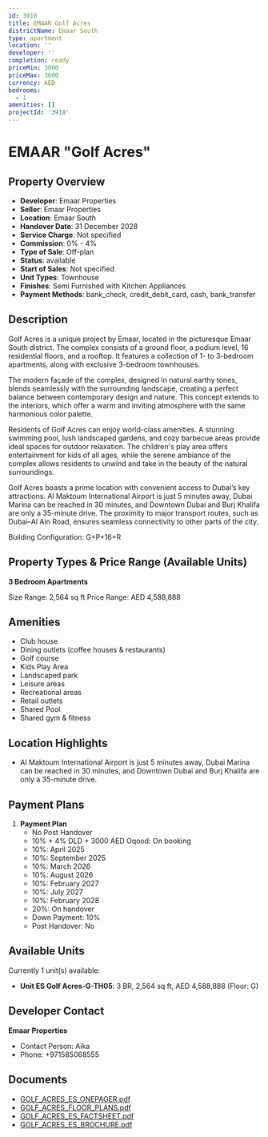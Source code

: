 ```yaml
---
id: 3918
title: EMAAR Golf Acres
districtName: Emaar South
type: apartment
location: ''
developer: ''
completion: ready
priceMin: 3000
priceMax: 3600
currency: AED
bedrooms:
  - 1
amenities: []
projectId: '3918'
---
```


# EMAAR "Golf Acres"

## Property Overview
- **Developer**: Emaar Properties
- **Seller**: Emaar Properties
- **Location**: Emaar South
- **Handover Date**: 31 December 2028
- **Service Charge**: Not specified
- **Commission**: 0% - 4%
- **Type of Sale**: Off-plan
- **Status**: available
- **Start of Sales**: Not specified
- **Unit Types**: Townhouse
- **Finishes**: Semi Furnished with Kitchen Appliances
- **Payment Methods**: bank_check, credit_debit_card, cash, bank_transfer

## Description
Golf Acres is a unique project by Emaar, located in the picturesque Emaar South district. The complex consists of a ground floor, a podium level, 16 residential floors, and a rooftop. It features a collection of 1- to 3-bedroom apartments, along with exclusive 3-bedroom townhouses.

The modern façade of the complex, designed in natural earthy tones, blends seamlessly with the surrounding landscape, creating a perfect balance between contemporary design and nature. This concept extends to the interiors, which offer a warm and inviting atmosphere with the same harmonious color palette.

Residents of Golf Acres can enjoy world-class amenities. A stunning swimming pool, lush landscaped gardens, and cozy barbecue areas provide ideal spaces for outdoor relaxation. The children's play area offers entertainment for kids of all ages, while the serene ambiance of the complex allows residents to unwind and take in the beauty of the natural surroundings.

Golf Acres boasts a prime location with convenient access to Dubai’s key attractions. Al Maktoum International Airport is just 5 minutes away, Dubai Marina can be reached in 30 minutes, and Downtown Dubai and Burj Khalifa are only a 35-minute drive. The proximity to major transport routes, such as Dubai–Al Ain Road, ensures seamless connectivity to other parts of the city.

Building Configuration: G+P+16+R

## Property Types & Price Range (Available Units)
**3 Bedroom Apartments**

Size Range: 2,564 sq ft
Price Range: AED 4,588,888

## Amenities
- Club house
- Dining outlets  (coffee houses & restaurants)
- Golf course
- Kids Play Area
- Landscaped park
- Leisure areas
- Recreational areas
- Retail outlets
- Shared Pool
- Shared gym & fitness

## Location Highlights
- Al Maktoum International Airport is just 5 minutes away, Dubai Marina can be reached in 30 minutes, and Downtown Dubai and Burj Khalifa are only a 35-minute drive.

## Payment Plans
1. **Payment Plan**
   - No Post Handover
   - 10% + 4% DLD + 3000 AED Oqood: On booking
   - 10%: April 2025
   - 10%: September 2025
   - 10%: March 2026
   - 10%: August 2026
   - 10%: February 2027
   - 10%: July 2027
   - 10%: February 2028
   - 20%: On handover
   - Down Payment: 10%
   - Post Handover: No

## Available Units
Currently 1 unit(s) available:
- **Unit ES Golf Acres-G-TH05**: 3 BR, 2,564 sq ft, AED 4,588,888 (Floor: G)

## Developer Contact
**Emaar Properties**
- Contact Person: Aika
- Phone: +971585068555

## Documents
- [GOLF_ACRES_ES_ONEPAGER.pdf](https://cdn.geniemap.net/2024/12/20/FJKQD56rGK7BcoCHfDnuT8uoPppNtM5CqwmmpgKv.pdf)
- [GOLF_ACRES_FLOOR_PLANS.pdf](https://cdn.geniemap.net/2024/12/20/Uj7g8rxqRGJKtEvew8J8i3Aeg4s2MFyyyIy9TbeH.pdf)
- [GOLF_ACRES_ES_FACTSHEET.pdf](https://cdn.geniemap.net/2024/12/20/gPNF3nUvVblCP4C9I18zm3Q6i1UgiJxc0m2vQJHx.pdf)
- [GOLF_ACRES_ES_BROCHURE.pdf](https://cdn.geniemap.net/2024/12/20/JQEnQWgNCYrUQSzLwI56Sf7VNlPQ33ldAtxqSCpv.pdf)
